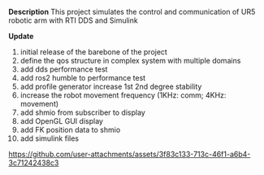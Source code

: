 **Description**
This project simulates the control and communication of UR5 robotic arm with RTI DDS and Simulink

**Update**
1. initial release of the barebone of the project
2. define the qos structure in complex system with multiple domains
3. add dds performance test
4. add ros2 humble to performance test
5. add profile generator increase 1st 2nd degree stability
6. increase the robot movement frequency (1KHz: comm; 4KHz: movement)
7. add shmio from subscriber to display
8. add OpenGL GUI display
9. add FK position data to shmio
10. add simulink files

https://github.com/user-attachments/assets/3f83c133-713c-46f1-a6b4-3c71242438c3
